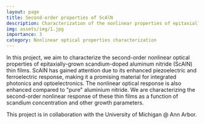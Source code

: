 ```yaml
---
layout: page
title: Second-order properties of ScAlN
description: Characterization of the nonlinear properties of epitaxially grown ScAlN 
img: assets/img/1.jpg
importance: 3
category: Nonlinear optical properties characterization
---
```

In this project, we aim to characterize the  second-order nonlinear optical properties of epitaxially-grown scandium-doped aluminum nitride (ScAlN) thin films. ScAlN has gained attention due to its enhanced piezoelectric and ferroelectric response, making it a promising material for integrated photonics and optoelectronics. The nonlinear optical response is also enhanced compared to "pure" aluminium nitride. We are  characterizing the second-order nonlinear response of these thin films as a function of scandium concentration and other growth parameters. 

This project is in collaboration with the University of Michigan @ Ann Arbor.

